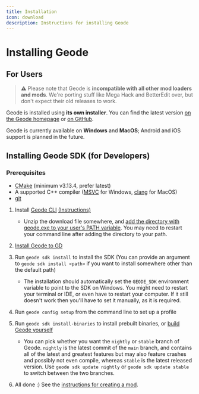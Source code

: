 ```yaml
---
title: Installation
icon: download
description: Instructions for installing Geode
---
```


# Installing Geode

## For Users

> :warning: Please note that Geode is **incompatible with all other mod loaders and mods**. We're porting stuff like Mega Hack and BetterEdit over, but don't expect their old releases to work.

Geode is installed using **its own installer**. You can find the latest version [on the Geode homepage](https://geode-sdk.org) or [on GitHub](https://github.com/geode-sdk/installer/releases/latest).

Geode is currently available on **Windows** and **MacOS**; Android and iOS support is planned in the future.

## Installing Geode SDK (for Developers)

### Prerequisites

 * [CMake](https://cmake.org/download/) (minimum v3.13.4, prefer latest)
 * A supported C++ compiler ([MSVC](https://visualstudio.microsoft.com/downloads/) for Windows, [clang](https://releases.llvm.org/) for MacOS)
 * [git](https://git-scm.com/downloads)

1. Install [Geode CLI](https://github.com/geode-sdk/cli/releases/latest) [(Instructions)](/info/installcli.md)
    * Unzip the download file somewhere, and [add the directory with geode.exe to your user's PATH variable](/info/installcli.md#adding-cli-to-path-on-windows). You may need to restart your command line after adding the directory to your path.

2. [Install Geode to GD](#for-users)

3. Run `geode sdk install` to install the SDK (You can provide an argument to `geode sdk install <path>` if you want to install somewhere other than the default path)
    * The installation should automatically set the `GEODE_SDK` environment variable to point to the SDK on Windows. You might need to restart your terminal or IDE, or even have to restart your computer. If it still doesn't work then you'll have to set it manually, as it is required.

4. Run `geode config setup` from the command line to set up a profile

5. Run `geode sdk install-binaries` to install prebuilt binaries, or [build Geode yourself](/source/building.md)
    * You can pick whether you want the `nightly` or `stable` branch of Geode. `nightly` is the latest commit of the `main` branch, and contains all of the latest and greatest features but may also feature crashes and possibly not even compile, whereas `stable` is the latest released version. Use `geode sdk update nightly` or `geode sdk update stable` to switch between the two branches.

6. All done :) See the [instructions for creating a mod](/info/creating.md).

